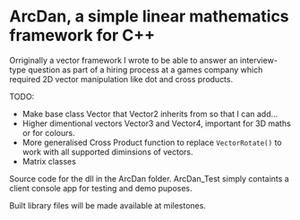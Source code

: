 # ArcDan, a simple linear mathematics framework for C++

Orriginally a vector framework I wrote to be able to answer an interview-type question as part of a hiring process at a games company which required 2D vector manipulation like dot and cross products.

TODO: 
* Make base class Vector that Vector2 inherits from so that I can add...  
* Higher dimentional vectors Vector3 and Vector4, important for 3D maths or for colours. 
* More generalised Cross Product function to replace `VectorRotate()` to work with all supported diminsions of vectors. 
* Matrix classes

Source code for the dll in the ArcDan folder. ArcDan_Test simply containts a client console app for testing and demo puposes.

Built library files will be made available at milestones.
